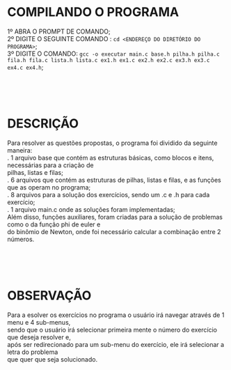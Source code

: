 # COMPILANDO O PROGRAMA<br>

1º ABRA O PROMPT DE COMANDO;<br>
2º DIGITE O SEGUINTE COMANDO : ```cd <ENDEREÇO DO DIRETÓRIO DO PROGRAMA>```;<br>
3º DIGITE O COMANDO: ```gcc -o executar main.c base.h pilha.h pilha.c fila.h fila.c lista.h lista.c ex1.h ex1.c ex2.h ex2.c ex3.h ex3.c ex4.c ex4.h```;<br>


<br><br><br>
# DESCRIÇÃO<br>

Para resolver as questões propostas, o programa foi dividido da seguinte maneira:<br>
. 1 arquivo base que contém as estruturas básicas, como blocos e itens, necessárias para a criação de<br>
pilhas, listas e filas;<br>
. 6 arquivos que contém as estruturas de pilhas, listas e filas, e as funções que as operam no programa;<br>
. 8 arquivos para a solução dos exercícios, sendo um .c e .h para cada exercício;<br>
. 1 arquivo main.c onde as soluções foram implementadas;<br>
Além disso, funções auxiliares, foram criadas para a solução de problemas como o da função phi de euler e<br>
do binômio de Newton, onde foi necessário calcular a combinação entre 2 números.<br>



<br><br><br>
# OBSERVAÇÃO<br>
Para a esolver os exercícios no programa o usuário irá navegar através de 1 menu e 4 sub-menus,<br>
sendo que o usuário irá selecionar primeira mente o número do exercício que deseja resolver e,<br>
após ser redirecionado para um sub-menu do exercício, ele irá selecionar a letra do problema<br>
que quer que seja solucionado.<br>



